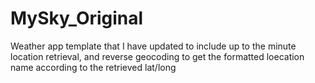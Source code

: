 # MySky_Original
Weather app template that I have updated to include up to the minute location retrieval, and reverse geocoding to get the formatted
loecation name according to the retrieved lat/long
